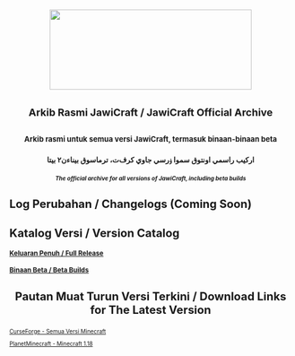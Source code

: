 # <p align="center"><img src="https://i.imgur.com/lUyeJp9.png"  width="360" height="143">

## <p align="center"><font size=4> <strong>Arkib Rasmi JawiCraft / JawiCraft Official Archive</strong></p>

### <p align="center"><font size=2>Arkib rasmi untuk semua versi JawiCraft, termasuk binaan-binaan beta
#### <p align="center"><font size=2>ارکيب راسمي اونتوق سموا ۏرسي جاوي کرف‌ت، ترماسوق بيناءن٢ بيتا
##### <p align="center"><font size=1>The official archive for all versions of JawiCraft, including beta builds

#
# Log Perubahan / Changelogs (Coming Soon)
#
# Katalog Versi / Version Catalog
### [Keluaran Penuh / Full Release](https://github.com/Minecraft-EdisiMelayu/Arkib-JawiCraft/blob/main/katalog-versi-keluaran-penuh.md)
### [Binaan Beta / Beta Builds](https://github.com/Minecraft-EdisiMelayu/Arkib-JawiCraft/blob/main/katalog-versi-binaan-beta.md)
#

# <p align="center">Pautan Muat Turun Versi Terkini / Download Links for The Latest Version</p>
<font size=1>[CurseForge - Semua Versi Minecraft](https://legacy.curseforge.com/minecraft/texture-packs/jawicraft-language-pack/)</p>
<font size=1>[PlanetMinecraft - Minecraft 1.18](https://www.planetminecraft.com/texture-pack/jawicraft-language-pack/)</p>
